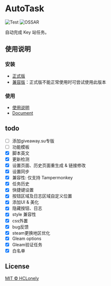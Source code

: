 # AutoTask

![Test](https://github.com/HCLonely/auto-task/workflows/Test/badge.svg)
![OSSAR](https://github.com/HCLonely/auto-task/workflows/OSSAR/badge.svg)

自动完成 Key 站任务。

## 使用说明

### 安装

- [正式版](https://github.com/HCLonely/auto-task-new/raw/main/dist/auto-task-v4.user.js)
- [兼容版](https://github.com/HCLonely/auto-task-new/raw/main/dist/auto-task-v4.compatibility.user.js)：正式版不能正常使用时可尝试使用此版本

### 使用

- [使用说明](https://auto-task-doc.js.org/guide/)
- [Document](https://auto-task-doc.js.org/en/guide/)

## todo

- [ ] 添加giveaway.su专版
- [ ] 功能模板
- [x] 脚本英文
- [x] 更新检测
- [x] 设置页面、历史页面重生成 & 链接修改
- [x] 设置同步
- [x] 兼容性: 仅支持 Tampermonkey
- [x] 任务历史
- [x] 快捷键设置
- [x] 按钮区域及日志区域自定义位置
- [x] 添加UI & 美化
- [x] 隐藏按钮、日志
- [x] style 兼容性
- [x] css外置
- [x] bug反馈
- [x] steam更换地区优化
- [x] Gleam options
- [x] Gleam验证任务
- [x] 白名单

## License

[MIT © HCLonely](https://github.com/HCLonely/auto-task-v4/blob/master/LICENSE)
